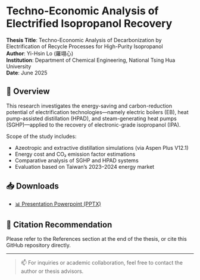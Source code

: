 # Techno-Economic Analysis of Electrified Isopropanol Recovery

**Thesis Title**: Techno-Economic Analysis of Decarbonization by Electrification of Recycle Processes for High-Purity Isopropanol  
**Author**: Yi-Hsin Lo (羅翊心)  
**Institution**: Department of Chemical Engineering, National Tsing Hua University  
**Date**: June 2025

## 📄 Overview

This research investigates the energy-saving and carbon-reduction potential of electrification technologies—namely electric boilers (EB), heat pump-assisted distillation (HPAD), and steam-generating heat pumps (SGHP)—applied to the recovery of electronic-grade isopropanol (IPA).

Scope of the study includes:
- Azeotropic and extractive distillation simulations (via Aspen Plus V12.1)
- Energy cost and CO₂ emission factor estimations
- Comparative analysis of SGHP and HPAD systems
- Evaluation based on Taiwan’s 2023–2024 energy market

## 📥 Downloads
- [📊 Presentation Powerpoint (PPTX)](./Yi-Hsin-Lo.pptx)

## 📌 Citation Recommendation

Please refer to the References section at the end of the thesis, or cite this GitHub repository directly.

---

> 📫 For inquiries or academic collaboration, feel free to contact the author or thesis advisors.
